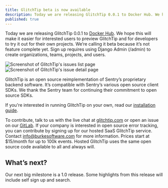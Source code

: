 ```yaml
---
title: GlitchTip beta is now available
description: Today we are releasing GlitchTip 0.0.1 to Docker Hub. We hope this will make it easier for interested users to preview GlitchTip and for developers to try it out for their own projects.
published: true
---
```


Today we are releasing GlitchTip 0.0.1 to [Docker Hub](https://hub.docker.com/r/glitchtip/glitchtip). We hope this will make it easier for interested users to preview GlitchTip and for developers to try it out for their own projects. We’re calling it beta because it’s not feature complete yet. Sign up requires using Django Admin (/admin) to create organizations, teams, projects, and users.

<div>
    <picture>
        <source
            type="image/webp"
            srcset="
                /assets/blog-images/glitchtip-beta/glitchtip-beta-issue-list@1x.webp,
                /assets/blog-images/glitchtip-beta/glitchtip-beta-issue-list@2x.webp 2x,
                /assets/blog-images/glitchtip-beta/glitchtip-beta-issue-list@3x.webp 3x,
            "
        />
        <img
            src="/assets/blog-images/glitchtip-beta/glitchtip-beta-issue-list@1x.png"
            srcset="
                /assets/blog-images/glitchtip-beta/glitchtip-beta-issue-list@1x.png,
                /assets/blog-images/glitchtip-beta/glitchtip-beta-issue-list@2x.png 2x,
                /assets/blog-images/glitchtip-beta/glitchtip-beta-issue-list@3x.png 3x,
            "
            loading="lazy"
            alt="Screenshot of GlitchTip's issues list page"
        />
    </picture>
</div>

<div>
    <picture>
        <source
            type="image/webp"
            srcset="
                /assets/blog-images/glitchtip-beta/glitchtip-beta-issue-detail@1x.webp,
                /assets/blog-images/glitchtip-beta/glitchtip-beta-issue-detail@2x.webp 2x,
                /assets/blog-images/glitchtip-beta/glitchtip-beta-issue-detail@3x.webp 3x,
            "
        />
        <img
            src="/assets/blog-images/glitchtip-beta/glitchtip-beta-issue-detail@1x.png"
            srcset="
                /assets/blog-images/glitchtip-beta/glitchtip-beta-issue-detail@1x.png,
                /assets/blog-images/glitchtip-beta/glitchtip-beta-issue-detail@2x.png 2x,
                /assets/blog-images/glitchtip-beta/glitchtip-beta-issue-detail@3x.png 3x,
            "
            loading="lazy"
            alt="Screenshot of GlitchTip's issue detail page"
        />
    </picture>
</div>

GlitchTip is an open source reimplementation of Sentry’s proprietary backend software. It’s compatible with Sentry’s various open source client SDKs. We thank the Sentry team for continuing their commitment to open source SDKs.

If you're interested in running GlitchTip on your own, read our [installation guide](https://glitchtip.com/documentation/install).

To contribute, talk to us with the live chat at [glitchtip.com](https://glitchtip.com) or open an issue on our [GitLab](https://gitlab.com/groups/glitchtip/-/issues). If your company is interested in open source error tracking, you can contribute by signing up for our hosted SaaS GlitchTip service. Contact [info@burkesoftware.com](mailto:info@burkesoftware.com) for more information. Prices start at \$15/month for up to 100k events. Hosted GlitchTip uses the same open source code available to all and always will.

## What’s next?

Our next big milestone is a 1.0 release. Some highlights from this release will include self sign up and search.

